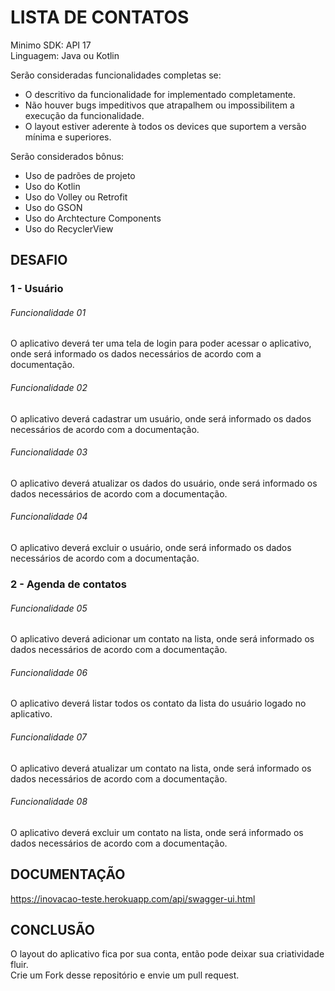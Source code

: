 # LISTA DE CONTATOS

Minimo SDK: API 17</br>
Linguagem: Java ou Kotlin</br>

Serão consideradas funcionalidades completas se:</br>
- O descritivo da funcionalidade for implementado completamente.</br>
- Não houver bugs impeditivos que atrapalhem ou impossibilitem a execução da funcionalidade.</br>
- O layout estiver aderente à todos os devices que suportem a versão mínima e superiores.</br>

Serão considerados bônus:</br>
- Uso de padrões de projeto </br>
- Uso do Kotlin </br>
- Uso do Volley ou Retrofit </br>
- Uso do GSON </br>
- Uso do Archtecture Components </br>
- Uso do RecyclerView </br>


## DESAFIO

### 1 - Usuário

###### Funcionalidade 01
O aplicativo deverá ter uma tela de login para poder acessar o aplicativo, onde será informado os dados necessários de acordo com a documentação.

###### Funcionalidade 02
O aplicativo deverá cadastrar um usuário, onde será informado os dados necessários de acordo com a documentação.

###### Funcionalidade 03
O aplicativo deverá atualizar os dados do usuário, onde será informado os dados necessários de acordo com a documentação. 

###### Funcionalidade 04
O aplicativo deverá excluir o usuário, onde será informado os dados necessários de acordo com a documentação.

### 2 - Agenda de contatos
	
###### Funcionalidade 05
O aplicativo deverá adicionar um contato na lista, onde será informado os dados necessários de acordo com a documentação.

###### Funcionalidade 06
O aplicativo deverá listar todos os contato da lista do usuário logado no aplicativo.

###### Funcionalidade 07
O aplicativo deverá atualizar um contato na lista, onde será informado os dados necessários de acordo com a documentação.

###### Funcionalidade 08
O aplicativo deverá excluir um contato na lista, onde será informado os dados necessários de acordo com a documentação.


## DOCUMENTAÇÃO

https://inovacao-teste.herokuapp.com/api/swagger-ui.html


## CONCLUSÃO

O layout do aplicativo fica por sua conta, então pode deixar sua criatividade fluir.</br>
Crie um Fork desse repositório e envie um pull request.</br>
